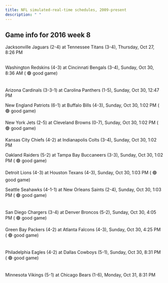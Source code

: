 ```yaml
---
title: NFL simulated-real-time schedules, 2009-present
description: " "
---
```


## Game info for 2016 week 8
Jacksonville Jaguars (2-4) at Tennessee Titans (3-4), Thursday, Oct 27, 8:26 PM

<br/>Washington Redskins (4-3) at Cincinnati Bengals (3-4), Sunday, Oct 30, 8:36 AM (	:green_circle: good game)

<br/>Arizona Cardinals (3-3-1) at Carolina Panthers (1-5), Sunday, Oct 30, 12:47 PM

New England Patriots (6-1) at Buffalo Bills (4-3), Sunday, Oct 30, 1:02 PM (	:green_circle: good game)

New York Jets (2-5) at Cleveland Browns (0-7), Sunday, Oct 30, 1:02 PM (	:green_circle: good game)

Kansas City Chiefs (4-2) at Indianapolis Colts (3-4), Sunday, Oct 30, 1:02 PM

Oakland Raiders (5-2) at Tampa Bay Buccaneers (3-3), Sunday, Oct 30, 1:02 PM (	:green_circle: good game)

Detroit Lions (4-3) at Houston Texans (4-3), Sunday, Oct 30, 1:03 PM (	:green_circle: good game)

Seattle Seahawks (4-1-1) at New Orleans Saints (2-4), Sunday, Oct 30, 1:03 PM (	:green_circle: good game)

<br/>San Diego Chargers (3-4) at Denver Broncos (5-2), Sunday, Oct 30, 4:05 PM (	:green_circle: good game)

Green Bay Packers (4-2) at Atlanta Falcons (4-3), Sunday, Oct 30, 4:25 PM (	:green_circle: good game)

<br/>Philadelphia Eagles (4-2) at Dallas Cowboys (5-1), Sunday, Oct 30, 8:31 PM (	:green_circle: good game)

<br/>Minnesota Vikings (5-1) at Chicago Bears (1-6), Monday, Oct 31, 8:31 PM

